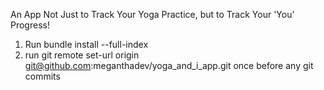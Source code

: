An App Not Just to Track Your Yoga Practice, but to Track Your 'You' Progress!

1) Run bundle install --full-index
2) run git remote set-url origin git@github.com:meganthadev/yoga_and_i_app.git once before any git commits
